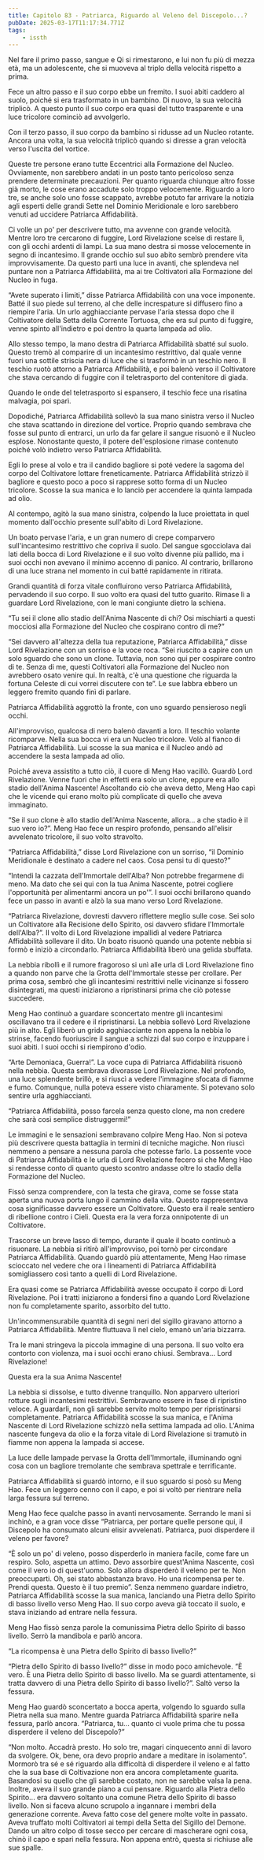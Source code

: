 ```yaml
---
title: Capitolo 83 - Patriarca, Riguardo al Veleno del Discepolo...?
pubDate: 2025-03-17T11:17:34.771Z
tags:
    - issth
---
```



Nel fare il primo passo, sangue e Qi si rimestarono, e lui non fu più di mezza età, ma un adolescente, che si muoveva al triplo della velocità rispetto a prima.


Fece un altro passo e il suo corpo ebbe un fremito. I suoi abiti caddero al suolo, poiché si era trasformato in un bambino. Di nuovo, la sua velocità triplicò. A questo punto il suo corpo era quasi del tutto trasparente e una luce tricolore cominciò ad avvolgerlo.


Con il terzo passo, il suo corpo da bambino si ridusse ad un Nucleo rotante. Ancora una volta, la sua velocità triplicò quando si diresse a gran velocità verso l'uscita del vortice.


Queste tre persone erano tutte Eccentrici alla Formazione del Nucleo. Ovviamente, non sarebbero andati in un posto tanto pericoloso senza prendere determinate precauzioni. Per quanto riguarda chiunque altro fosse già morto, le cose erano accadute solo troppo velocemente. Riguardo a loro tre, se anche solo uno fosse scappato, avrebbe potuto far arrivare la notizia agli esperti delle grandi Sette nel Dominio Meridionale e loro sarebbero venuti ad uccidere Patriarca Affidabilità.


Ci volle un po' per descrivere tutto, ma avvenne con grande velocità. Mentre loro tre cercarono di fuggire, Lord Rivelazione scelse di restare lì, con gli occhi ardenti di lampi.  La sua mano destra si mosse velocemente in segno di incantesimo. Il grande occhio sul suo abito sembrò prendere vita improvvisamente. Da questo partì una luce in avanti, che splendeva nel puntare non a Patriarca Affidabilità, ma ai tre Coltivatori alla Formazione del Nucleo in fuga.


“Avete superato i limiti,” disse Patriarca Affidabilità con una voce imponente. Batté il suo piede sul terreno, al che delle increspature si diffusero fino a riempire l'aria. Un urlo agghiacciante pervase l'aria stessa dopo che il Coltivatore della Setta della Corrente Tortuosa, che era sul punto di fuggire, venne spinto all'indietro e poi dentro la quarta lampada ad olio.


Allo stesso tempo, la mano destra di Patriarca Affidabilità sbatté sul suolo. Questo tremò al comparire di un incantesimo restrittivo, dal quale venne fuori una sottile striscia nera di luce che si trasformò in un teschio nero. Il teschio ruotò attorno a Patriarca Affidabilità, e poi balenò verso il Coltivatore che stava cercando di fuggire con il teletrasporto del contenitore di giada.


Quando le onde del teletrasporto si espansero, il teschio fece una risatina malvagia, poi sparì.


Dopodiché, Patriarca Affidabilità sollevò la sua mano sinistra verso il Nucleo che stava scattando in direzione del vortice. Proprio quando sembrava che fosse sul punto di entrarci, un urlo da far gelare il sangue risuonò e il Nucleo esplose. Nonostante questo, il potere dell'esplosione rimase contenuto poiché volò indietro verso Patriarca Affidabilità.


Egli lo prese al volo e tra il candido bagliore si poté vedere la sagoma del corpo del Coltivatore lottare freneticamente. Patriarca Affidabilità strizzò il bagliore e questo poco a poco si rapprese sotto forma di un Nucleo tricolore. Scosse la sua manica e lo lanciò per accendere la quinta lampada ad olio.


Al contempo, agitò la sua mano sinistra, colpendo la luce proiettata in quel momento dall'occhio presente sull'abito di Lord Rivelazione.


Un boato pervase l'aria, e un gran numero di crepe comparvero sull'incantesimo restrittivo che copriva il suolo. Del sangue sgocciolava dai lati della bocca di Lord Rivelazione e il suo volto divenne più pallido, ma i suoi occhi non avevano il minimo accenno di panico. Al contrario, brillarono di una luce strana nel momento in cui batté rapidamente in ritirata.


Grandi quantità di forza vitale confluirono verso Patriarca Affidabilità, pervadendo il suo corpo. Il suo volto era quasi del tutto guarito. Rimase lì a guardare Lord Rivelazione, con le mani congiunte dietro la schiena.


“Tu sei il clone allo stadio dell'Anima Nascente di chi? Osi mischiarti a questi mocciosi alla Formazione del Nucleo che cospirano contro di me?”


“Sei davvero all'altezza della tua reputazione, Patriarca Affidabilità,” disse Lord Rivelazione con un sorriso e la voce roca. “Sei riuscito a capire con un solo sguardo che sono un clone. Tuttavia, non sono qui per cospirare contro di te. Senza di me, questi Coltivatori alla Formazione del Nucleo non avrebbero osato venire qui. In realtà, c'è una questione che riguarda la fortuna Celeste di cui vorrei discutere con te”. Le sue labbra ebbero un leggero fremito quando finì di parlare.


Patriarca Affidabilità aggrottò la fronte, con uno sguardo pensieroso negli occhi.


All'improvviso, qualcosa di nero balenò davanti a loro. Il teschio volante ricomparve. Nella sua bocca vi era un Nucleo tricolore. Volò al fianco di Patriarca Affidabilità. Lui scosse la sua manica e il Nucleo andò ad accendere la sesta lampada ad olio.


Poiché aveva assistito a tutto ciò, il cuore di Meng Hao vacillò. Guardò Lord Rivelazione. Venne fuori che in effetti era solo un clone, eppure era allo stadio dell'Anima Nascente! Ascoltando ciò che aveva detto, Meng Hao capì che le vicende qui erano molto più complicate di quello che aveva immaginato.


“Se il suo clone è allo stadio dell'Anima Nascente, allora... a che stadio è il suo vero io?”. Meng Hao fece un respiro profondo, pensando all'elisir avvelenato tricolore, il suo volto stravolto.


“Patriarca Affidabilità,” disse Lord Rivelazione con un sorriso, “il Dominio Meridionale è destinato a cadere nel caos. Cosa pensi tu di questo?”


“Intendi la cazzata dell'Immortale dell'Alba? Non potrebbe fregarmene di meno. Ma dato che sei qui con la tua Anima Nascente, potrei cogliere l'opportunità per alimentarmi ancora un po'”. I suoi occhi brillarono quando fece un passo in avanti e alzò la sua mano verso Lord Rivelazione.


“Patriarca Rivelazione, dovresti davvero riflettere meglio sulle cose. Sei solo un Coltivatore alla Recisione dello Spirito, osi davvero sfidare l'Immortale dell'Alba?”. Il volto di Lord Rivelazione impallidì al vedere Patriarca Affidabilità sollevare il dito. Un boato risuonò quando una potente nebbia si formò e iniziò a circondarlo. Patriarca Affidabilità liberò una gelida sbuffata.


La nebbia ribollì e il rumore fragoroso si unì alle urla di Lord Rivelazione fino a quando non parve che la Grotta dell'Immortale stesse per crollare. Per prima cosa, sembrò che gli incantesimi restrittivi nelle vicinanze si fossero disintegrati, ma questi iniziarono a ripristinarsi prima che ciò potesse succedere.


Meng Hao continuò a guardare sconcertato mentre gli incantesimi oscillavano tra il cedere e il ripristinarsi. La nebbia sollevò Lord Rivelazione più in alto. Egli liberò un grido agghiacciante non appena la nebbia lo strinse, facendo fuoriuscire il sangue a schizzi dal suo corpo e inzuppare i suoi abiti. I suoi occhi si riempirono d'odio.


“Arte Demoniaca, Guerra!”. La voce cupa di Patriarca Affidabilità risuonò nella nebbia. Questa sembrava divorasse Lord Rivelazione. Nel profondo, una luce splendente brillò, e si riuscì a vedere l'immagine sfocata di fiamme e fumo. Comunque, nulla poteva essere visto chiaramente. Si potevano solo sentire urla agghiaccianti.


“Patriarca Affidabilità, posso farcela senza questo clone, ma non credere che sarà così semplice distruggermi!”


Le immagini e le sensazioni sembravano colpire Meng Hao. Non si poteva più descrivere questa battaglia in termini di tecniche magiche. Non riuscì nemmeno a pensare a nessuna parola che potesse farlo. La possente voce di Patriarca Affidabilità e le urla di Lord Rivelazione fecero si che Meng Hao si rendesse conto di quanto questo scontro andasse oltre lo stadio della Formazione del Nucleo.


Fissò senza comprendere, con la testa che girava, come se fosse stata aperta una nuova porta lungo il cammino della vita. Questo rappresentava cosa significasse davvero essere un Coltivatore. Questo era il reale sentiero di ribellione contro i Cieli. Questa era la vera forza onnipotente di un Coltivatore.


Trascorse un breve lasso di tempo, durante il quale il boato continuò a risuonare. La nebbia si ritirò all'improvviso, poi tornò per circondare Patriarca Affidabilità. Quando guardò più attentamente, Meng Hao rimase scioccato nel vedere che ora i lineamenti di Patriarca Affidabilità somigliassero così tanto a quelli di Lord Rivelazione.


Era quasi come se Patriarca Affidabilità avesse occupato il corpo di Lord Rivelazione. Poi i tratti iniziarono a fondersi fino a quando Lord Rivelazione non fu completamente sparito, assorbito del tutto.


Un'incommensurabile quantità di segni neri del sigillo giravano attorno a Patriarca Affidabilità. Mentre fluttuava lì nel cielo, emanò un'aria bizzarra.


Tra le mani stringeva la piccola immagine di una persona. Il suo volto era contorto con violenza, ma i suoi occhi erano chiusi. Sembrava... Lord Rivelazione!


Questa era la sua Anima Nascente!


La nebbia si dissolse, e tutto divenne tranquillo. Non apparvero ulteriori rotture sugli incantesimi restrittivi. Sembravano essere in fase di ripristino veloce. A guardarli, non gli sarebbe servito molto tempo per ripristinarsi completamente. Patriarca Affidabilità scosse la sua manica, e l'Anima Nascente di Lord Rivelazione schizzò nella settima lampada ad olio. L'Anima nascente fungeva da olio e la forza vitale di Lord Rivelazione si tramutò in fiamme non appena la lampada si accese.


La luce delle lampade pervase la Grotta dell'Immortale, illuminando ogni cosa con un bagliore tremolante che sembrava spettrale e terrificante.


Patriarca Affidabilità si guardò intorno, e il suo sguardo si posò su Meng Hao. Fece un leggero cenno con il capo, e poi si voltò per rientrare nella larga fessura sul terreno.


Meng Hao fece qualche passo in avanti nervosamente. Serrando le mani si inchinò, e a gran voce disse “Patriarca, per portare quelle persone qui, il Discepolo ha consumato alcuni elisir avvelenati. Patriarca, puoi disperdere il veleno per favore?


“È solo un po' di veleno, posso disperderlo in maniera facile, come fare un respiro. Solo, aspetta un attimo. Devo assorbire quest'Anima Nascente, così come il vero io di quest'uomo. Solo allora disperderò il veleno per te. Non preoccuparti. Oh, sei stato abbastanza bravo. Ho una ricompensa per te. Prendi questa. Questo è il tuo premio”. Senza nemmeno guardare indietro, Patriarca Affidabilità scosse la sua manica, lanciando una Pietra dello Spirito di basso livello verso Meng Hao. Il suo corpo aveva già toccato il suolo, e stava iniziando ad entrare nella fessura.


Meng Hao fissò senza parole la comunissima Pietra dello Spirito di basso livello. Serrò la mandibola e parlò ancora.


“La ricompensa è una Pietra dello Spirito di basso livello?”


“Pietra dello Spirito di basso livello?” disse in modo poco amichevole. “È vero. È una Pietra dello Spirito di basso livello. Ma se guardi attentamente, si tratta davvero di una Pietra dello Spirito di basso livello?”. Saltò verso la fessura.


Meng Hao guardò sconcertato a bocca aperta, volgendo lo sguardo sulla Pietra nella sua mano. Mentre guarda Patriarca Affidabilità sparire nella fessura, parlò ancora. “Patriarca, tu... quanto ci vuole prima che tu possa disperdere il veleno del Discepolo?”


“Non molto. Accadrà presto. Ho solo tre, magari cinquecento anni di lavoro da svolgere. Ok, bene, ora devo proprio andare a meditare in isolamento”. Mormorò tra sé e sé riguardo alla difficoltà di disperdere il veleno e al fatto che la sua base di Coltivazione non era ancora completamente guarita. Basandosi su quello che gli sarebbe costato, non ne sarebbe valsa la pena. Inoltre, aveva il suo grande piano a cui pensare. Riguardo alla Pietra dello Spirito... era davvero soltanto una comune Pietra dello Spirito di basso livello. Non si faceva alcuno scrupolo a ingannare i membri della generazione corrente. Aveva fatto cose del genere molte volte in passato. Aveva truffato molti Coltivatori ai tempi della Setta del Sigillo del Demone. Dando un altro colpo di tosse secco per cercare di mascherare ogni cosa, chinò il capo e spari nella fessura. Non appena entrò, questa si richiuse alle sue spalle.
                                


                                



